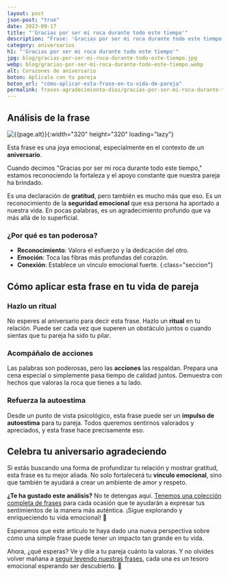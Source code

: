 ```yaml
---
layout: post
json-post: "true"
date: 2023-09-17
title: "'Gracias por ser mi roca durante todo este tiempo'"
description: "Frase: 'Gracias por ser mi roca durante todo este tiempo'. Descubre cómo una simple frase de agradecimiento puede cambiar tu aniversario"
category: aniversarios
h1: "'Gracias por ser mi roca durante todo este tiempo'"
jpg: blog/gracias-por-ser-mi-roca-durante-todo-este-tiempo.jpg
webp: blog/gracias-por-ser-mi-roca-durante-todo-este-tiempo.webp
alt: Corazones de aniversario
boton: Aplícalo con tu pareja
boton_url: "cómo-aplicar-esta-frase-en-tu-vida-de-pareja"
permalink: frases-agradecimiento-dios/gracias-por-ser-mi-roca-durante-todo-este-tiempo
---
```

## Análisis de la frase

![{{page.alt}}]({{site.baseurl}}/img/{{page.webp}}){:width="320" height="320" loading="lazy"}

Esta frase es una joya emocional, especialmente en el contexto de un **aniversario**.

Cuando decimos "Gracias por ser mi roca durante todo este tiempo," estamos reconociendo la fortaleza y el apoyo constante que nuestra pareja ha brindado.

Es una declaración de **gratitud**, pero también es mucho más que eso. Es un reconocimiento de la **seguridad emocional** que esa persona ha aportado a nuestra vida. En pocas palabras, es un agradecimiento profundo que va más allá de lo superficial.

### ¿Por qué es tan poderosa?

- **Reconocimiento**: Valora el esfuerzo y la dedicación del otro.
- **Emoción**: Toca las fibras más profundas del corazón.
- **Conexión**: Establece un vínculo emocional fuerte.
{:class="seccion"}

## Cómo aplicar esta frase en tu vida de pareja

### Hazlo un ritual

No esperes al aniversario para decir esta frase. Hazlo un **ritual** en tu relación. Puede ser cada vez que superen un obstáculo juntos o cuando sientas que tu pareja ha sido tu pilar.

### Acompáñalo de acciones

Las palabras son poderosas, pero las **acciones** las respaldan. Prepara una cena especial o simplemente pasa tiempo de calidad juntos. Demuestra con hechos que valoras la roca que tienes a tu lado.

### Refuerza la autoestima

Desde un punto de vista psicológico, esta frase puede ser un **impulso de autoestima** para tu pareja. Todos queremos sentirnos valorados y apreciados, y esta frase hace precisamente eso.

## Celebra tu aniversario agradeciendo

Si estás buscando una forma de profundizar tu relación y mostrar gratitud, esta frase es tu mejor aliada. No solo fortalecerá tu **vínculo emocional**, sino que también te ayudará a crear un ambiente de amor y respeto.

**¿Te ha gustado este análisis?** No te detengas aquí. [Tenemos una colección completa de frases]({{'reflexiones'|relative_url}}) para cada ocasión que te ayudarán a expresar tus sentimientos de la manera más auténtica. ¡Sigue explorando y enriqueciendo tu vida emocional! 🌟

Esperamos que este artículo te haya dado una nueva perspectiva sobre cómo una simple frase puede tener un impacto tan grande en tu vida.

Ahora, ¿qué esperas? Ve y dile a tu pareja cuánto la valoras. Y no olvides volver mañana a [seguir leyendo nuestras frases](/), cada una es un tesoro emocional esperando ser descubierto. 📖

